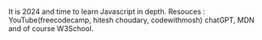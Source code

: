 It is 2024 and time to learn Javascript in depth.
Resouces : YouTube(freecodecamp, hitesh choudary, codewithmosh) chatGPT, MDN and of course W3School.
